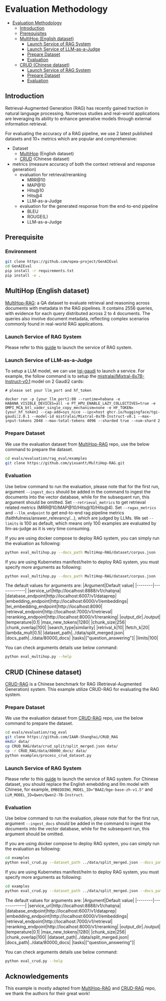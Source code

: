 # Evaluation Methodology

<!-- TOC -->

- [Evaluation Methodology](#evaluation-methodology)
  - [Introduction](#introduction)
  - [Prerequisites](#prerequisites)
  - [MultiHop (English dataset)](#multihop)
    - [Launch Service of RAG System](#launch-service-of-rag-system)
    - [Launch Service of LLM-as-a-Judge](launch-service-of-llm)
    - [Prepare Dataset](#prepare-dataset)
    - [Evaluation](#evaluation)
  - [CRUD (Chinese dataset)](#crud)
    - [Launch Service of RAG System](#launch-service-of-rag-system)
    - [Prepare Dataset](#prepare-dataset)
    - [Evaluation](#evaluation)

<!-- /TOC -->

## Introduction

Retrieval-Augmented Generation (RAG) has recently gained traction in natural language processing. Numerous studies and real-world applications are leveraging its ability to enhance generative models through external information retrieval.

For evaluating the accuracy of a RAG pipeline, we use 2 latest published datasets and 10+ metrics which are popular and comprehensive:

- Dataset
  - [MultiHop](https://arxiv.org/pdf/2401.15391) (English dataset)
  - [CRUD](https://arxiv.org/abs/2401.17043) (Chinese dataset)
- metrics (measure accuracy of both the context retrieval and response generation)
  - evaluation for retrieval/reranking
    - MRR@10
    - MAP@10
    - Hits@10
    - Hits@4
    - LLM-as-a-Judge
  - evaluation for the generated response from the end-to-end pipeline
    - BLEU
    - ROUGE(L)
    - LLM-as-a-Judge

## Prerequisite

### Environment
```bash
git clone https://github.com/opea-project/GenAIEval
cd GenAIEval
pip install -r requirements.txt
pip install -e .
```

## MultiHop (English dataset)

[MultiHop-RAG](https://arxiv.org/pdf/2401.15391): a QA dataset to evaluate retrieval and reasoning across documents with metadata in the RAG pipelines. It contains 2556 queries, with evidence for each query distributed across 2 to 4 documents. The queries also involve document metadata, reflecting complex scenarios commonly found in real-world RAG applications.

### Launch Service of RAG System
Please refer to this [guide](https://github.com/opea-project/GenAIExamples/blob/main/ChatQnA/README.md) to launch the service of RAG system.

### Launch Service of LLM-as-a-Judge

To setup a LLM model, we can use [tgi-gaudi](https://github.com/huggingface/tgi-gaudi) to launch a service. For example, the follow command is to setup the [mistralai/Mixtral-8x7B-Instruct-v0.1](https://huggingface.co/mistralai/Mixtral-8x7B-Instruct-v0.1) model on 2 Gaudi2 cards:

```
# please set your llm_port and hf_token

docker run -p {your_llm_port}:80 --runtime=habana -e HABANA_VISIBLE_DEVICES=all -e PT_HPU_ENABLE_LAZY_COLLECTIVES=true -e OMPI_MCA_btl_vader_single_copy_mechanism=none -e HF_TOKEN={your_hf_token} --cap-add=sys_nice --ipc=host ghcr.io/huggingface/tgi-gaudi:2.0.1 --model-id mistralai/Mixtral-8x7B-Instruct-v0.1 --max-input-tokens 2048 --max-total-tokens 4096 --sharded true --num-shard 2
```

### Prepare Dataset
We use the evaluation dataset from [MultiHop-RAG](https://github.com/yixuantt/MultiHop-RAG) repo, use the below command to prepare the dataset.
```bash
cd evals/evaluation/rag_eval/examples
git clone https://github.com/yixuantt/MultiHop-RAG.git
```

### Evaluation

Use below command to run the evaluation, please note that for the first run, argument `--ingest_docs` should be added in the command to ingest the documents into the vector database, while for the subsequent run, this argument should be omitted. Set `--retrieval_metrics` to get retrieval related metrics (MRR@10/MAP@10/Hits@10/Hits@4). Set `--ragas_metrics` and `--llm_endpoint` to get end-to-end rag pipeline metrics (faithfulness/answer_relevancy/...), which are judged by LLMs. We set `--limits` is 100 as default, which means only 100 examples are evaluated by llm-as-judge as it is very time consuming.

If you are using docker compose to deploy RAG system, you can simply run the evaluation as following:
```bash
python eval_multihop.py --docs_path MultiHop-RAG/dataset/corpus.json  --dataset_path MultiHop-RAG/dataset/MultiHopRAG.json --ingest_docs --retrieval_metrics --ragas_metrics --llm_endpoint http://{llm_as_judge_ip}:{llm_as_judge_port}/generate
```

If you are using Kubernetes manifest/helm to deploy RAG system, you must specify more arguments as following:
```bash
python eval_multihop.py --docs_path MultiHop-RAG/dataset/corpus.json  --dataset_path MultiHop-RAG/dataset/MultiHopRAG.json --ingest_docs --retrieval_metrics --ragas_metrics --llm_endpoint http://{llm_as_judge_ip}:{llm_as_judge_port}/generate --database_endpoint http://{your_dataprep_ip}:{your_dataprep_port}/v1/dataprep --embedding_endpoint http://{your_embedding_ip}:{your_embedding_port}/v1/embeddings --tei_embedding_endpoint http://{your_tei_embedding_ip}:{your_tei_embedding_port} --retrieval_endpoint http://{your_retrieval_ip}:{your_retrieval_port}/v1/retrieval --service_url http://{your_chatqna_ip}:{your_chatqna_port}/v1/chatqna
```

The default values for arguments are:
|Argument|Default value|
|--------|-------------|
|service_url|http://localhost:8888/v1/chatqna|
|database_endpoint|http://localhost:6007/v1/dataprep|
|embedding_endpoint|http://localhost:6000/v1/embeddings|
|tei_embedding_endpoint|http://localhost:8090|
|retrieval_endpoint|http://localhost:7000/v1/retrieval|
|reranking_endpoint|http://localhost:8000/v1/reranking|
|output_dir|./output|
|temperature|0.1|
|max_new_tokens|1280|
|chunk_size|256|
|chunk_overlap|100|
|search_type|similarity|
|retrival_k|10|
|fetch_k|20|
|lambda_mult|0.5|
|dataset_path|../data/split_merged.json|
|docs_path|../data/80000_docs|
|tasks|["question_answering"]|
|limits|100|

You can check arguments details use below command:
```bash
python eval_multihop.py --help
```

## CRUD (Chinese dataset)
[CRUD-RAG](https://arxiv.org/abs/2401.17043) is a Chinese benchmark for RAG (Retrieval-Augmented Generation) system. This example utilize CRUD-RAG for evaluating the RAG system.

### Prepare Dataset
We use the evaluation dataset from [CRUD-RAG](https://github.com/IAAR-Shanghai/CRUD_RAG) repo, use the below command to prepare the dataset.
```bash
cd evals/evaluation/rag_eval
git clone https://github.com/IAAR-Shanghai/CRUD_RAG
mkdir data/
cp CRUD_RAG/data/crud_split/split_merged.json data/
cp -r CRUD_RAG/data/80000_docs/ data/
python examples/process_crud_dataset.py
```

### Launch Service of RAG System
Please refer to this [guide](https://github.com/opea-project/GenAIExamples/blob/main/ChatQnA/README.md) to launch the service of RAG system. For Chinese dataset, you should replace the English emebdding and llm model with Chinese, for example, `EMBEDDING_MODEL_ID="BAAI/bge-base-zh-v1.5"` and `LLM_MODEL_ID=Qwen/Qwen2-7B-Instruct`.

### Evaluation
Use below command to run the evaluation, please note that for the first run, argument `--ingest_docs` should be added in the command to ingest the documents into the vector database, while for the subsequent run, this argument should be omitted.

If you are using docker compose to deploy RAG system, you can simply run the evaluation as following:
```bash
cd examples
python eval_crud.py --dataset_path ../data/split_merged.json --docs_path ../data/80000_docs --ingest_docs
```

If you are using Kubernetes manifest/helm to deploy RAG system, you must specify more arguments as following:
```bash
cd examples
python eval_crud.py --dataset_path ../data/split_merged.json --docs_path ../data/80000_docs --ingest_docs --database_endpoint http://{your_dataprep_ip}:{your_dataprep_port}/v1/dataprep --embedding_endpoint http://{your_embedding_ip}:{your_embedding_port}/v1/embeddings --retrieval_endpoint http://{your_retrieval_ip}:{your_retrieval_port}/v1/retrieval --service_url http://{your_chatqna_ip}:{your_chatqna_port}/v1/chatqna
```

The default values for arguments are:
|Argument|Default value|
|--------|-------------|
|service_url|http://localhost:8888/v1/chatqna|
|database_endpoint|http://localhost:6007/v1/dataprep|
|embedding_endpoint|http://localhost:6000/v1/embeddings|
|retrieval_endpoint|http://localhost:7000/v1/retrieval|
|reranking_endpoint|http://localhost:8000/v1/reranking|
|output_dir|./output|
|temperature|0.1|
|max_new_tokens|1280|
|chunk_size|256|
|chunk_overlap|100|
|dataset_path|../data/split_merged.json|
|docs_path|../data/80000_docs|
|tasks|["question_answering"]|

You can check arguments details use below command:
```bash
python eval_crud.py --help
```

## Acknowledgements
This example is mostly adapted from [MultiHop-RAG](https://github.com/yixuantt/MultiHop-RAG) and [CRUD-RAG](https://github.com/IAAR-Shanghai/CRUD_RAG) repo, we thank the authors for their great work!
